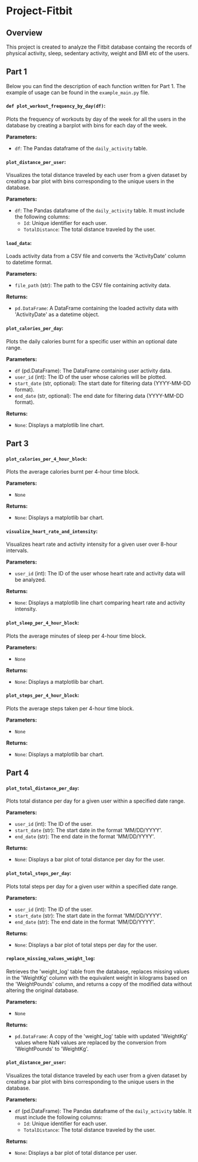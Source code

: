 # Project-Fitbit
## Overview
This project is created to analyze the Fitbit database containg the records of physical activity, sleep, sedentary activity, weight and BMI etc of the users.

## Part 1

Below you can find the description of each function written for Part 1. The example of usage can be found in the `example_main.py` file.

#### `def plot_workout_frequency_by_day(df)`:
Plots the frequency of workouts by day of the week for all the users in the database by creating a barplot with bins for each day of the week.

**Parameters:**
- `df`: The Pandas dataframe of the `daily_activity` table.

#### `plot_distance_per_user`:
Visualizes the total distance traveled by each user from a given dataset by creating a bar plot with bins corresponding to the unique users in the database. 

**Parameters:**
- `df`: The Pandas dataframe of the `daily_activity` table. It must include the following columns:
  - `Id`: Unique identifier for each user.
  - `TotalDistance`: The total distance traveled by the user.

#### `load_data`:
Loads activity data from a CSV file and converts the 'ActivityDate' column to datetime format.

**Parameters:**
- `file_path` (str): The path to the CSV file containing activity data.

**Returns:**
- `pd.DataFrame`: A DataFrame containing the loaded activity data with 'ActivityDate' as a datetime object.

#### `plot_calories_per_day`:
Plots the daily calories burnt for a specific user within an optional date range.

**Parameters:**
- `df` (pd.DataFrame): The DataFrame containing user activity data.
- `user_id` (int): The ID of the user whose calories will be plotted.
- `start_date` (str, optional): The start date for filtering data (YYYY-MM-DD format).
- `end_date` (str, optional): The end date for filtering data (YYYY-MM-DD format).

**Returns:**
- `None`: Displays a matplotlib line chart.

## Part 3


#### `plot_calories_per_4_hour_block`:
Plots the average calories burnt per 4-hour time block.

**Parameters:**
- `None`

**Returns:**
- `None`: Displays a matplotlib bar chart.

#### `visualize_heart_rate_and_intensity`:
Visualizes heart rate and activity intensity for a given user over 8-hour intervals.

**Parameters:**
- `user_id` (int): The ID of the user whose heart rate and activity data will be analyzed.

**Returns:**
- `None`: Displays a matplotlib line chart comparing heart rate and activity intensity.

#### `plot_sleep_per_4_hour_block`:
Plots the average minutes of sleep per 4-hour time block.

**Parameters:**
- `None`

**Returns:**
- `None`: Displays a matplotlib bar chart.

#### `plot_steps_per_4_hour_block`:
Plots the average steps taken per 4-hour time block.

**Parameters:**
- `None`

**Returns:**
- `None`: Displays a matplotlib bar chart.

## Part 4


#### `plot_total_distance_per_day`:
Plots total distance per day for a given user within a specified date range.

**Parameters:**
- `user_id` (int): The ID of the user.
- `start_date` (str): The start date in the format 'MM/DD/YYYY'.
- `end_date` (str): The end date in the format 'MM/DD/YYYY'.

**Returns:**
- `None`: Displays a bar plot of total distance per day for the user.

#### `plot_total_steps_per_day`:
Plots total steps per day for a given user within a specified date range.

**Parameters:**
- `user_id` (int): The ID of the user.
- `start_date` (str): The start date in the format 'MM/DD/YYYY'.
- `end_date` (str): The end date in the format 'MM/DD/YYYY'.

**Returns:**
- `None`: Displays a bar plot of total steps per day for the user.

#### `replace_missing_values_weight_log`:
Retrieves the 'weight_log' table from the database, replaces missing values in the 'WeightKg' column with the equivalent weight in kilograms based on the 'WeightPounds' column, and returns a copy of the modified data without altering the original database.

**Parameters:**
- `None`

**Returns:**
- `pd.DataFrame`: A copy of the 'weight_log' table with updated 'WeightKg' values where NaN values are replaced by the conversion from 'WeightPounds' to 'WeightKg'.

#### `plot_distance_per_user`:
Visualizes the total distance traveled by each user from a given dataset by creating a bar plot with bins corresponding to the unique users in the database.

**Parameters:**
- `df` (pd.DataFrame): The Pandas dataframe of the `daily_activity` table. It must include the following columns:
  - `Id`: Unique identifier for each user.
  - `TotalDistance`: The total distance traveled by the user.

**Returns:**
- `None`: Displays a bar plot of total distance per user.
